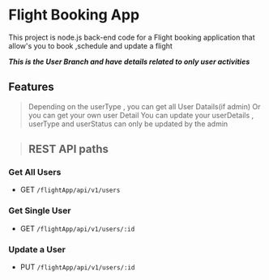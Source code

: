 # Flight Booking App
This project is node.js back-end code for a Flight booking application that allow's you to book ,schedule and update a flight

***This is the User Branch and have details related to only user activities***

## Features
> Depending on the userType , you can get all User Datails(if admin) Or you can get your own user Detail
> You can update your userDetails , userType and userStatus can only be updated by the admin 

> ## REST API paths
### Get All Users 
* GET `/flightApp/api/v1/users`

### Get Single User 
*  GET `/flightApp/api/v1/users/:id`
  
### Update a User
* PUT `/flightApp/api/v1/users/:id`


  
